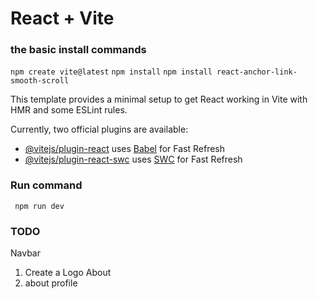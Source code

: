 # React + Vite

### the basic install commands

`npm create vite@latest`
`npm install`
`npm install react-anchor-link-smooth-scroll`

This template provides a minimal setup to get React working in Vite with HMR and some ESLint rules.

Currently, two official plugins are available:

- [@vitejs/plugin-react](https://github.com/vitejs/vite-plugin-react/blob/main/packages/plugin-react/README.md) uses [Babel](https://babeljs.io/) for Fast Refresh
- [@vitejs/plugin-react-swc](https://github.com/vitejs/vite-plugin-react-swc) uses [SWC](https://swc.rs/) for Fast Refresh

### Run command

` npm run dev`

### TODO

Navbar

1. Create a Logo
   About
1. about profile
